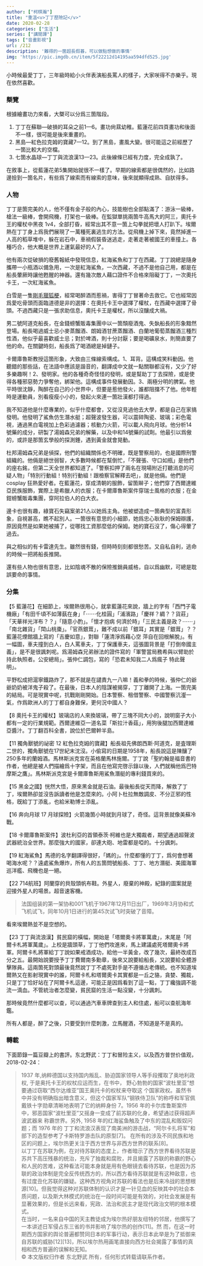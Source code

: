 ```yaml
---
author: ["柯棋瀚"]
title: "重溫<v>丁丁歷險記</v>"
date: 2020-02-28
categories: ["生活"]
series: ["講閒譚"]
tags: ["音畫影視"]
url: /212
description: '難得的一箇超長假㫷，可以做點想做的事情'
img: 'https://pic.imgdb.cn/item/5f22212d14195aa594dfd525.jpg'
---
```


小時候最愛丁丁，三年級時給小火伴表演船長罵人的樣子，大家咲得不亦樂乎。現在依然喜歡。

### 槩覽

根據繪畫功力來看，大槩可以分爲三箇階段。

1. <v>丁丁在蘇聯</v>—<v>破損的耳朵</v>之前<n>1—6</n>。畫功尙㬎幼稚。<v>藍蓮花</v>前四頁畫功和後面不一樣，很可能是後來重畫的。
2. <v>黑島</v>—<v>紅色拉克姆的寶藏</v><n>7—12</n>。到了<v>黑島</v>，畫風大變。很可能這之前經歷了一箇比較大的空檔。
3. <v>七箇水晶球</v>—<v>丁丁與流浪漢</v><n>13—23</n>。此後線條已經有力度，完全成孰了。

在敘事上，從<v>藍蓮花</v><n>弟5集</n>開始就很不一樣了。早期的線索都是很偶然的，比如路邊撿到一箇名片，有些爲了線索而有線索的意味，後來就顯得成熟、自肰得多。

### 人物

丁丁是箇完美的人，他不僅有金子般的內心，技能樹也全部點滿了：游泳一級棒，槍法一級棒，會開飛機，打架也一級棒。在監獄單挑兩箇牛高馬大的阿三，<v>奧托卡王的權杖</v>中黑夜 1v4，全部打昏，經常出其不意一箇上勾拳就把壞人打趴下。埃爾熱在丁丁身上爲我們展現了一萬種死裏逃生的方法。從飛機上掉下來，竟然掉進一人高的稻草堆中，躲在岩石中，車禍假裝昏迷逃走，走著走著被國王的車撞上。各種巧合，他大概是世界上運氣最好的人了。

他有兩次從破損的廢舊報紙中發現信息，<v>紅海鯊魚</v>和<v>丁丁在西藏</v>。丁丁說總是隨身攜帶一小瓶酒以備急用，一次是<v>紅海鯊魚</v>，一次<v>西藏</v>，不過不是他自己用，都是在船長暈厥時讓他甦醒的神器。還有幾次敵人藉口證件不合格來阻礙丁丁，一次<v>奧托卡王</v>，一次<v>紅海鯊魚</v>。

白雪是一隻<u>剛毛獵狐梗</u>，經常喝醉酒而惹禍，害得丁丁冒著命去救它。它也經常因爲愛吃骨頭而面臨道德是非的選擇：在<v>奧托卡王</v>中選擇了權杖，在<v>西藏</v>中選擇了骨頭。不過<v>西藏</v>只是一張求助信息，<v>奧托卡王</v>是權杖，所以沒釀成大禍。

男二號阿道克船長，在<v>金錢螃蟹販毒集團</v>中以一箇頹廢酒鬼、失埶船長的形象黯然登場。船長喝過威士忌<n>小麥蒸餾酒</n>、朗姆酒<n>甘蔗蒸餾酒</n>、白蘭地<n>葡萄蒸餾酒</n>三種烈性酒，他似乎最喜歡威士忌；對於啤酒，則十分討厭；要是喝礦泉水，則簡直要了他的命。在關鍵時刻，船長爲了喝酒總是掉鏈子。

卡爾庫魯斯教授這箇形象，大致由三條線索構成。1、耳背。這構成笑料動因。他聽錯的那些話，在法語中應該是諧音的，翻譯成中文就一點關聯都沒有，又少了好多樂趣啊！2、發明家。他的各種奇奇怪怪的發明，或是幫助丁丁去探險，或是使得各種邪惡勢力爭奪他，綁架他。這構成事件發展動因。3、兩極分明的脾氣。他平時很沈靜，陶醉在自己的小世界中，但要是惹他發火，誰都阻擋不了他。他年輕時是運動員，別看瘦瘦小小的，發起火來連一箇壯漢都打得過。

我不知道他是什麼專業的，似乎什麼都會，又從沒見過他去大學，都是自己在家搞發明。他發明了鯊魚仿生潛水艇；超聲波發生器，可以震碎陶瓷、玻璃；彩色電視，通過黑白電視加上色彩過濾器；核動力火箭，可以載人飛向月球。他分析14號藥的成分，研製了湯姆森兄弟的解藥，以及中和14號藥的試劑。他最引以爲傲的，或許是那箇玄學般的探測錘，遇到黃金就會晃動。

杜邦<n>湯姆森</n>兄弟是偵探，他們的組織關係也不明確，既是警察局的，也是國際刑警組織的。他倆是絕世弱智，大多數時候都在幫倒忙，「不聲張、守口如瓶」是他們的座右銘，但第二天全世界都知道了。「警察扣押了兩名在現場附近打聽消息的可疑人物」「特別行動組！特別行動組！跟檢察官解釋去吧」，就是他倆。他們是 cosplay 狂熱愛好者。在<v>藍蓮花</v>，穿成清朝的服飾，留箇辮子；他們穿了西爾達維亞民族服飾，實際上是希臘人的衣服；在<v>卡爾庫魯斯案件</v>穿瑞士風格的衣服；在<v>金鉗螃蟹販毒集團</v>，穿阿拉伯人的白大衣。

邊卡也很有趣，<v>綠寶石失竊案</v><n>弟21亼</n>以她爲主角。他被塑造成一箇典型的富貴形象，自視甚高，瞧不起別人。一箇很有意思的小細節，她爲忠心耿耿的保姆辯護，原因竟然是如果她被捕了，從哪找工資那麼低的保姆。她的寶石沒了，傷心得暈了過去。

與之相似的有卡雷達先生。雖然很有錢，但時時刻刻都很愁苦。又自私自利，逃命的時候一把將船長推開。

還有些人物也很有意思，比如陰魂不散的保險推銷員威格，自以爲幽默，可總是耽誤要命的事情。

### 分集

【5 藍蓮花】在細節上，埃爾熱很用心，就拿<v>藍蓮花</v>來說，牆上的字有「西門子電機廠」「有田千頃不如薄蓺在身」「⋯⋯化桂圓」「浦濱路」「慶祥？綢？？貨莊」「天華祥光洋布？？」「隨意小酌」。「懷才抱病 何濟於時」「三民主義是政<n>？</n>⋯⋯」「南北雜貨」「閗山桃棗」。「官燕銀茸」，難不成以前「銀耳」其實是「銀茸」？？藍蓮花煙館牆上寫的「吉慶如意」，對聯「蓮清淨爲藉心空 萍自在回根解脫」。有一幅圖，車夫撞到白人，白人罵車夫，丁丁保護車夫，這張圖背景是「打倒帝國主義」，是不是很諷刺呢。爲湯姆森兄弟辦法的證件寫的「軍警當局務希與以臂助於持此執照者。公安總局」。張仲仁調包，寫的「恐君未知我二人爲瘋子 特此聲明」。

平野松成把滬寧鐵路炸了，那不就是在譴責九一八嘛！義和拳的時候，張仲仁的爺爺奶奶被洋鬼子殺了。在最後，日本人的陰謀被揭穿，丁丁離開了上海。一箇完美的結局。可是現實中呢，抗戰剛剛開始。日本警察、租借警察、中國警察沆瀣一氣，作爲歐洲人的丁丁都自身難保，更何況中國人？

【8 奧托卡王的權杖】玻璃店的人來換玻璃，帶了三塊不同大小的，說明窗子大小都有一定的行業規範。西爾達維亞一道名菜「斯拉汁香菇」，用狗後腿加西爾達維亞醬汁。丁丁翻百科全書，說位於巴爾幹半島。

【11 獨角獸號的祕密 12 紅色拉克姆的寶藏】船長祖先佛朗西斯·阿道克，是査理斯二世的，獨角獸號在17世紀末沈沒。小偷寫的日期是1958年，船長說這是陳釀了250多年的蘭姆酒。馬林斯派克宮在英格蘭馬林施爾。丁丁說「聖約翰是<v>福音書</v>的作者，他總是被人們描繪爲十字架，而且在他寫完<v>啓示錄</v>以後，人們就稱他爲巴特摩斯之鷹」。馬林斯派克宮是卡爾庫魯斯用鯊魚潛艇的專利錢買來的。

【15 黑金之國】恍然大悟，原來黑金就是石油。最後船長從天而降，解救了丁丁，埃爾熱卻並沒告訴讀者他是怎麼來的。小阿卜杜拉無敵調皮、不分正邪的性格，旣給丁丁添亂，也給米勒博士添亂。

【16 奔向月球 17 月球探險】火箭幾箇小時就到月球了，奇怪。這背景就像美蘇冷戰。

【18 卡爾庫魯斯案件】波杜利亞的首領泰茨·柯維也是大獨裁者，期望通過超聲波武器統治全世界。那麼強大的國家，卻連大砲、地雷都是啞的。十分諷刺。

【19 紅海鯊魚】馬德的名字翻譯得很好，「媽的」。什麼都懂的丁丁，爲何會想著喝海水呢？？遠處鯊魚爆炸，所有人的五箇問號<n>船長、丁丁、地方潛艇、美國海軍巡洋艦、飛機</n>也是一絕。

【22 714航班】阿蘭穿的貝殼頭帆布鞋。外星人，廢棄的神殿，紀錄的圖案就是迎接外星人的場景。超音速客機。

> 法国组装的第一架协和001飞机于1967年12月11日出厂，1969年3月协和式飞机试飞，同年10月1日进行的第45次试飞时突破了音障。

看來埃爾熱並不是空想的。

【23 丁丁與流浪漢】貧民窟的橫幅，開始是「塔爾奧卡將軍萬歲」，末尾是「阿爾卡札將軍萬歲」。上校是牆頭草，丁丁他們攻進來，馬上建議處死塔爾奧卡將軍。阿爾卡札將軍給丁丁說如果戒酒成功，給他一半黃金，改了幾次，最終改成百分之五。最開始說要授予丁丁費爾南多勳章，後來又說要給船長，又說要給全體游擊隊員。這兩箇死對頭最後竟然說丁丁不處死對手是不遵循古老傳統。也不知道埃爾熱又在影射現實中的誰，阿爾卡札和塔爾奧卡其實都是一丘之貉，貪婪、獨裁，只是丁丁恰好站在了阿爾卡札這邊，可能正是因爲看到了這一點，丁丁纔強調不能流一滴血。不管統治者怎麼變，貧民窟的生活一點沒變，十分諷刺。

那時候竟然什麼都可以查，可以通過汽車車牌查到主人和住處，船可以查航海年鑑。

所有人都是，醉了之後，只要受到什麼刺激，立馬醒酒，不知道是不是真的。

### 轉載

下面節錄一篇豆瓣上的書評。东北野武：<v>丁丁和冒险主义，以及西方普世价值观</v>，2018-02-24：

> 1937 年,纳粹德国以支持国内叛乱、胁迫国家领导人等手段攫取了奥地利政权, 于是<v>奥托卡王的权杖</v>应运而生，在书中， 野心勃勃的国家“波杜里亚”想要通过窃取“西尔达维亚”国王奥托卡的权杖来夺取这 个国家政权。虽然书中并没有明确指出暗含意义，但这个国家军队“钢铁侍卫队”的称呼和军官佩戴铁十字勋章清晰地表明了它的纳粹身份 7。1956 年的<v>卡尔库鲁斯案件</v> 中，邪恶国家“波杜里亚”又摇身一变成了前苏联的化身，希望通过获得超声波武器来 称霸世界。另外, 1958 年的<v>红海鲨鱼</v>触及了中东的混乱和贩奴问题；而 1976 年的 <v>丁丁和流浪汉</v>表现了南美洲的游击战，“阿尔卡扎将军”和部下的造型参考了卡斯特罗游击队的原型[7]。 在所有的涉及不同民族和地区的问题上，埃尔热更关注于西方世界与非西方世界的联系[8]。      
> 以<v>丁丁在苏联</v>为例，在对待苏联的态度上，作者暗示了西方世界看待苏联是苏共下高压残暴的统治，充斥了独裁和腐败，并且揭露了苏联的称霸的野心和人民的苦难，这种看法可能本身就是用有色眼镜去看待苏联，也是因为苏联的政治体制是完全反传统西方的，所以西方看待苏联就是有这种敌意，也有过度丑化苏联的嫌疑。这种西方视角对苏联的看法也是后来冷战的思想根源[10]。但我觉得这种对苏联体制的认识才是一针见血的反映其中的社会本质问题，以及斯大林模式的统治在一段时间可能是有效的，对社会发展是有显著效果的，但是长远来看，宪政、法治和民主才是现代政治文明的根本模式。     
> 在当时，一名来自中国的天主教徒成为埃尔热好朋友纽特的邻居，他撰写了一本讲述日军侵占东三省的书并影响了埃尔热的创作[11]。然 而，在这一时期西方国家的舆论普遍都赞同日本的军事行动，表示日本此举是为了抵御来自苏联的威胁[12][13]，所以埃尔热用画笔直接向西方社会揭露了事情的真相和西方普遍的误解和无知。    
> © 本文版权归作者  东北野武  所有，任何形式转载请联系作者。
